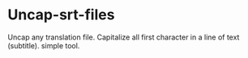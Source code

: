 # Uncap-srt-files
Uncap any translation file.
Capitalize all first character in a line of text (subtitle).
simple tool.
